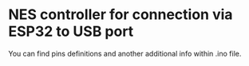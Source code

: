 # NES controller for connection via ESP32 to USB port
You can find pins definitions and another additional info within .ino file.
